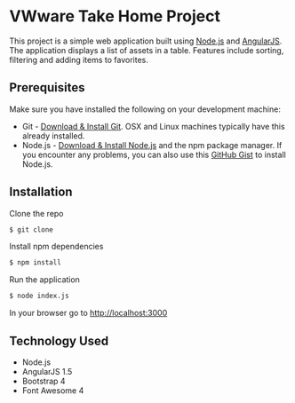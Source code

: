 # VWware Take Home Project

This project is a simple web application built using [Node.js](http://www.nodejs.org) and [AngularJS](http://angularjs.org). The application displays a list of assets in a table. Features include sorting, filtering and adding items to favorites.


## Prerequisites

Make sure you have installed the following on your development machine:
* Git - [Download & Install Git](https://git-scm.com/downloads). OSX and Linux machines typically have this already installed.
* Node.js - [Download & Install Node.js](https://nodejs.org/en/download/) and the npm package manager. If you encounter any problems, you can also use this [GitHub Gist](https://gist.github.com/isaacs/579814) to install Node.js.


## Installation

Clone the repo

```bash
$ git clone
```

Install npm dependencies

```bash
$ npm install
```

Run the application

```bash
$ node index.js
```

In your browser go to [http://localhost:3000](http://localhost:3000)

## Technology Used

* Node.js
* AngularJS 1.5
* Bootstrap 4
* Font Awesome 4
